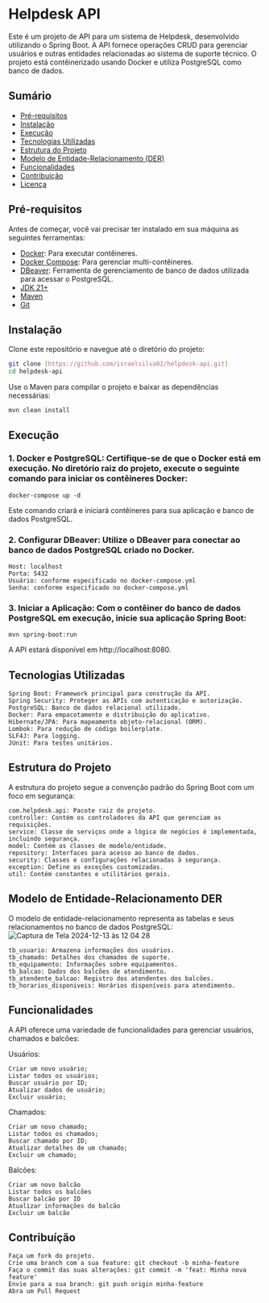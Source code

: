 # Helpdesk API

Este é um projeto de API para um sistema de Helpdesk, desenvolvido utilizando o Spring Boot. A API fornece operações CRUD para gerenciar usuários e outras entidades relacionadas ao sistema de suporte técnico. O projeto está contêinerizado usando Docker e utiliza PostgreSQL como banco de dados.

## Sumário

- [Pré-requisitos](#pré-requisitos)
- [Instalação](#instalação)
- [Execução](#execução)
- [Tecnologias Utilizadas](#tecnologias-utilizadas)
- [Estrutura do Projeto](#estrutura-do-projeto)
- [Modelo de Entidade-Relacionamento (DER)](#modelo-de-entidade-relacionamento-der)
- [Funcionalidades](#funcionalidades)
- [Contribuição](#contribuição)
- [Licença](#licença)

## Pré-requisitos

Antes de começar, você vai precisar ter instalado em sua máquina as seguintes ferramentas:

- [Docker](https://www.docker.com/get-started): Para executar contêineres.
- [Docker Compose](https://docs.docker.com/compose/install/): Para gerenciar multi-contêineres.
- [DBeaver](https://dbeaver.io/download/): Ferramenta de gerenciamento de banco de dados utilizada para acessar o PostgreSQL.
- [JDK 21+](https://www.oracle.com/java/technologies/javase-jdk21-downloads.html)
- [Maven](https://maven.apache.org/)
- [Git](https://git-scm.com/)

## Instalação


Clone este repositório e navegue até o diretório do projeto:

```bash
git clone [https://github.com/israelsilva02/helpdesk-api.git]
cd helpdesk-api
```

Use o Maven para compilar o projeto e baixar as dependências necessárias:
```bash
mvn clean install
```
## Execução
### 1. Docker e PostgreSQL: Certifique-se de que o Docker está em execução. No diretório raiz do projeto, execute o seguinte comando para iniciar os contêineres Docker:
```
docker-compose up -d
```
Este comando criará e iniciará contêineres para sua aplicação e banco de dados PostgreSQL.


### 2. Configurar DBeaver: Utilize o DBeaver para conectar ao banco de dados PostgreSQL criado no Docker.
```
Host: localhost
Porta: 5432
Usuário: conforme especificado no docker-compose.yml
Senha: conforme especificado no docker-compose.yml
```
### 3. Iniciar a Aplicação: Com o contêiner do banco de dados PostgreSQL em execução, inicie sua aplicação Spring Boot:
```
mvn spring-boot:run
```
A API estará disponível em http://localhost:8080.


## Tecnologias Utilizadas
```
Spring Boot: Framework principal para construção da API.
Spring Security: Proteger as APIs com autenticação e autorização.
PostgreSQL: Banco de dados relacional utilizado.
Docker: Para empacotamento e distribuição do aplicativo.
Hibernate/JPA: Para mapeamento objeto-relacional (ORM).
Lombok: Para redução de código boilerplate.
SLF4J: Para logging.
JUnit: Para testes unitários.
```
## Estrutura do Projeto

A estrutura do projeto segue a convenção padrão do Spring Boot com um foco em segurança:
```
com.helpdesk.api: Pacote raiz do projeto.
controller: Contém os controladores da API que gerenciam as requisições.
service: Classe de serviços onde a lógica de negócios é implementada, incluindo segurança.
model: Contém as classes de modelo/entidade.
repository: Interfaces para acesso ao banco de dados.
security: Classes e configurações relacionadas à segurança.
exception: Define as exceções customizadas.
util: Contém constantes e utilitários gerais.
```
## Modelo de Entidade-Relacionamento DER

O modelo de entidade-relacionamento representa as tabelas e seus relacionamentos no banco de dados PostgreSQL:
![Captura de Tela 2024-12-13 às 12 04 28](https://github.com/user-attachments/assets/20c04254-763c-4062-88a2-1343ef7412df)
```
tb_usuario: Armazena informações dos usuários.
tb_chamado: Detalhes dos chamados de suporte.
tb_equipamento: Informações sobre equipamentos.
tb_balcao: Dados dos balcões de atendimento.
tb_atendente_balcao: Registro dos atendentes dos balcões.
tb_horarios_disponiveis: Horários disponíveis para atendimento.
```
## Funcionalidades

A API oferece uma variedade de funcionalidades para gerenciar usuários, chamados e balcões:

Usuários:
```
Criar um novo usuário;
Listar todos os usuários;
Buscar usuário por ID;
Atualizar dados de usuário;
Excluir usuário;
```
Chamados:
```
Criar um novo chamado;
Listar todos os chamados;
Buscar chamado por ID;
Atualizar detalhes de um chamado;
Excluir um chamado;
```
Balcões:
```
Criar um novo balcão
Listar todos os balcões
Buscar balcão por ID
Atualizar informações do balcão
Excluir um balcão
```
## Contribuíção 
```
Faça um fork do projeto.
Crie uma branch com a sua feature: git checkout -b minha-feature
Faça o commit das suas alterações: git commit -m 'feat: Minha nova feature'
Envie para a sua branch: git push origin minha-feature
Abra um Pull Request
